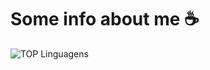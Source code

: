 # Some info about me ☕

![TOP Linguagens](https://github-readme-stats.vercel.app/api/top-langs/?username=Campos1911&layout=compact&theme=dracula)
